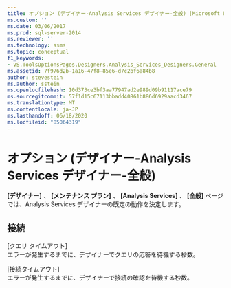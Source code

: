 ```yaml
---
title: オプション (デザイナー-Analysis Services デザイナー-全般) |Microsoft Docs
ms.custom: ''
ms.date: 03/06/2017
ms.prod: sql-server-2014
ms.reviewer: ''
ms.technology: ssms
ms.topic: conceptual
f1_keywords:
- VS.ToolsOptionsPages.Designers.Analysis_Services_Designers.General
ms.assetid: 7f976d2b-1a16-47f8-85e6-d7c2bf6a84b8
author: stevestein
ms.author: sstein
ms.openlocfilehash: 10d373ce3bf3aa77947ad2e989d09b91117ace79
ms.sourcegitcommit: 57f1d15c67113bbadd40861b886d6929aacd3467
ms.translationtype: MT
ms.contentlocale: ja-JP
ms.lasthandoff: 06/18/2020
ms.locfileid: "85064319"
---
```

# <a name="options-designers-analysis-services-designers-general"></a>オプション (デザイナー-Analysis Services デザイナー-全般)
  **[デザイナー]** 、 **[メンテナンス プラン]** 、 **[Analysis Services]** 、 **[全般]** ページでは、Analysis Services デザイナーの既定の動作を決定します。  
  
## <a name="connectivity"></a>接続  
 [クエリ タイムアウト]  
 エラーが発生するまでに、デザイナーでクエリの応答を待機する秒数。  
  
 [接続タイムアウト]  
 エラーが発生するまでに、デザイナーで接続の確認を待機する秒数。  
  
  
